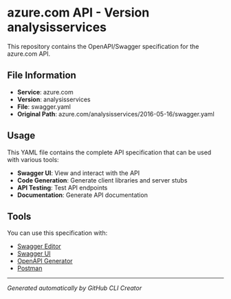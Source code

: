 # azure.com API - Version analysisservices

This repository contains the OpenAPI/Swagger specification for the azure.com API.

## File Information

- **Service**: azure.com
- **Version**: analysisservices
- **File**: swagger.yaml
- **Original Path**: azure.com/analysisservices/2016-05-16/swagger.yaml

## Usage

This YAML file contains the complete API specification that can be used with various tools:

- **Swagger UI**: View and interact with the API
- **Code Generation**: Generate client libraries and server stubs
- **API Testing**: Test API endpoints
- **Documentation**: Generate API documentation

## Tools

You can use this specification with:

- [Swagger Editor](https://editor.swagger.io/)
- [Swagger UI](https://swagger.io/tools/swagger-ui/)
- [OpenAPI Generator](https://openapi-generator.tech/)
- [Postman](https://www.postman.com/)

---

*Generated automatically by GitHub CLI Creator*
